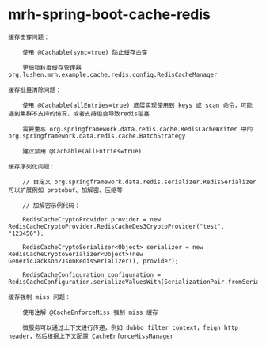 
# mrh-spring-boot-cache-redis

    缓存击穿问题：

        使用 @Cachable(sync=true) 防止缓存击穿

        更细锁粒度缓存管理器 org.lushen.mrh.example.cache.redis.config.RedisCacheManager

    缓存批量清除问题：

        使用 @Cachable(allEntries=true) 底层实现使用到 keys 或 scan 命令，可能遇到集群不支持的情况，或者支持但会导致redis阻塞

        需要重写 org.springframework.data.redis.cache.RedisCacheWriter 中的 org.springframework.data.redis.cache.BatchStrategy

        建议禁用 @Cachable(allEntries=true)

    缓存序列化问题：

        // 自定义 org.springframework.data.redis.serializer.RedisSerializer 可以扩展例如 protobuf、加解密、压缩等

        // 加解密示例代码：

        RedisCacheCryptoProvider provider = new RedisCacheCryptoProvider.RedisCacheDes3CryptoProvider("test", "123456");

        RedisCacheCryptoSerializer<Object> serializer = new RedisCacheCryptoSerializer<Object>(new GenericJackson2JsonRedisSerializer(), provider);

        RedisCacheConfiguration configuration = RedisCacheConfiguration.serializeValuesWith(SerializationPair.fromSerializer(serializer));

    缓存强制 miss 问题：

        使用注解 @CacheEnforceMiss 强制 miss 缓存

        微服务可以通过上下文进行传递，例如 dubbo filter context，feign http header，然后根据上下文配置 CacheEnforceMissManager
